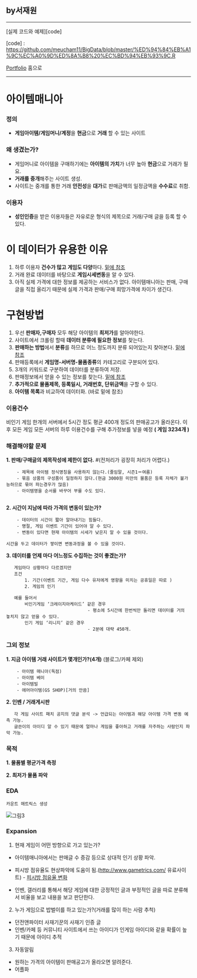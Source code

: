 ## by서재원
---

[실제 코드와 예제][code]

[code] : https://github.com/meucham11/BigData/blob/master/%ED%94%84%EB%A1%9C%EC%A0%9D%ED%8A%B8%20%EC%BD%94%EB%93%9C.R


[Portfolio][p] 홈으로

[p]:https://github.com/meucham11/Portfolio

----
# 아이템매니아

### 정의

- **게임아이템/게임머니/계정**을 **현금**으로 **거래** 할 수 있는 사이트

### 왜 생겼는가? 

- 게임머니로 아이템을 구매하기에는 **아이템의 가치**가 너무 높아 **현금**으로 거래가 필요.
- **거래를 중개**해주는 사이트 생성.
- 사이트는 중개를 통한 거래 **안전성**을 **대가**로 판매금액의 일정금액을 **수수료**로 취함.

### 이용자

- **성인인증**을 받은 이용자들은 자유로운 형식의 제목으로 거래/구매 글을 등록 할 수 있다.


# 이 데이터가 유용한 이유

1. 하루 이용자 **건수가 많고** **게임도 다양**하다. [밑에 참조](https://bit.ly/2DWkbK1)
2. 거래 완료 데이터를 바탕으로 **게임시세변동**을 알 수 있다.
3. 아직 실제 가격에 대한 정보를 제공하는 서비스가 없다.
  아이템매니아는 판매, 구매글을 직접 올리기 때문에 실제 가격과 판매/구매 희망가격에 차이가 생긴다.


# 구현방법
1. 우선 **판매자,구매자** 모두 해당 아이템의 **최저가**를 알아야한다.
2. 사이트에서 크롤링 할때 **데이터 분류에 필요한 정보**를 찾는다.
3. **판매하는 방법**에서 **분류**를 하므로 어느 정도까지 분류 되어있는지 찾아본다. [밑에 참조](https://bit.ly/2vIk2oZ)
4. 판매등록에서 **게임명-서버명-물품종류**의 카테고리로 구분되어 있다.
5. 3개의 키워드로 구분하여 데이터를 분류하여 저장.
6. 판매정보에서 얻을 수 있는 정보를 찾는다. [밑에 참조](https://bit.ly/2Jn2eru)
7. **추가적으로 물품제목, 등록일시, 거래번호, 단위금액**을 구할 수 있다.
8. **아이템 목록**과 비교하여 데이터화. (바로 밑에 참조)


### 이용건수
비인기 게임 한개의 서버에서 5시간 정도 평균 400개 정도의 판매공고가 올라온다.
이후 모든 게임 모든 서버의 하루 이용건수를 구해 추가정보를 넣을 예정 **( 게임 3234개 )**


### 해결해야할 문제
**1. 판매/구매글의 제목작성에 제한이 없다.** #(전처리가 굉장히 처리가 어렵다.)

```
    - 제목에 아이템 정식명칭을 사용하지 않는다.(줄임말, 시즌1＝여름)
    - 묶음 상품의 구성품이 일정하지 않다.(현금 3000원 미만의 물품은 등록 자체가 불가능하므로 묶어 파는경우가 많음)
    - 아이템명을 순서를 바꾸어 부를 수도 있다.
    
```

**2. 시간이 지남에 따라 가격의 변동이 있는가?**

```
    - 데이터의 시간이 짧아 알아내기는 힘들다. 
    - 명절, 게임 이벤트 기간이 있어야 알 수 있다.
    - 변동이 있다면 현재 아이템의 시세가 낮은지 알 수 있을 것이다.

시간을 두고 데이터가 쌓이면 변동과정을 볼 수 있을 것이다.
```

**3. 데이터를 언제 마다 어느정도 수집하는 것이 좋겠는가?**

```
   게임마다 상황마다 다르겠지만 
   조건
       1. 기간(이벤트 기간, 게임 다수 유저에게 영향을 미치는 공휴일은 따로 )
       2. 게임의 인기
       
   예를 들어서 
       비인기게임 ‘크레이지아케이드’ 같은 경우 
                               - 평소에 5시간에 한번씩만 돌리면 데이터를 거의 놓치지 않고 얻을 수 있다.
       인기 게임 ‘리니지’ 같은 경우
                               - 2분에 대략 450개.
```

### 그외 정보
**1. 지금 아이템 거래 사이트가 몇개인가?(4개)** (블로그/카페 제외)

```
    - 아이템 매니아(독점)
    - 아이템 베이
    - 아이템빌
    - 에어아이템(GS SHOP)[거의 안씀]
```

**2. 인벤 / 거래게시판**
```
   각 게임 사이트 패치 공지의 댓글 분석 -> 언급되는 아이템과 해당 아이템 가격 변동 예측 가능.
   글쓴이의 아이디 알 수 있기 때문에 얼마나 게임을 좋아하고 거래를 자주하는 사람인지 파악 가능.
```



### 목적

**1. 물품별 평균가격 측정**

**2. 최저가 물품 파악**


### EDA
```
카운트 매트릭스 생성
```

![그림3](https://user-images.githubusercontent.com/46266247/58577908-8594ed80-8282-11e9-94bd-a4054e07d427.jpg)


### Expansion

1. 현재 게임이 어떤 방향으로 가고 있는가? 

  - 아이템매니아에서는 판매글 수 증감 등으로 상대적 인기 상황 파악.

  - 피시방 점유율도 현상파악에 도움이 됨.(http://www.gametrics.com/ 유료사이트) - [피시방 점유율 변화](https://www.youtube.com/embed/-RY5lnXONX4)

  - 인벤, 갤러리를 통해서 해당 게임에 대한 긍정적인 글과 부정적인 글을 따로 분류해서 비율을 보고 내용을 보고 판단한다.
 

2. 누가 게임으로 밥벌이를 하고 있는가?(거래를 많이 하는 사람 추척)

 - 던전앤파이터 사재기꾼의 사재기 인증 글 
 - 인벤/카페 등 커뮤니티 사이트에서 쓰는 아이디가 인게임 아이디와 같을 확률이 높기 때문에 아이디 추적


3. 자동알림
 - 원하는 가격의 아이템이 판매공고가 올라오면 알려준다.
 - 어플화
